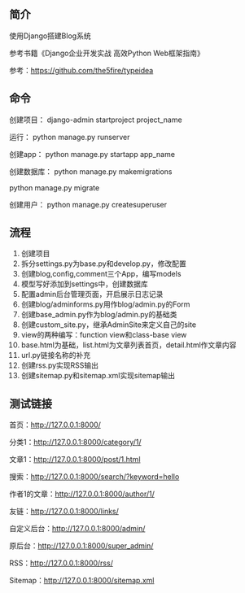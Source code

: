 ## 简介
使用Django搭建Blog系统

参考书籍《Django企业开发实战 高效Python Web框架指南》

参考：https://github.com/the5fire/typeidea

## 命令
创建项目：
django-admin startproject project_name

运行：
python manage.py runserver

创建app：
python manage.py startapp app_name

创建数据库：
python manage.py makemigrations

python manage.py migrate

创建用户：
python manage.py createsuperuser

## 流程
1. 创建项目
2. 拆分settings.py为base.py和develop.py，修改配置
3. 创建blog,config,comment三个App，编写models
4. 模型写好添加到settings中，创建数据库
5. 配置admin后台管理页面，开启展示日志记录
6. 创建blog/adminforms.py用作blog/admin.py的Form
7. 创建base_admin.py作为blog/admin.py的基础类
8. 创建custom_site.py，继承AdminSite来定义自己的site
9. view的两种编写：function view和class-base view
10. base.html为基础，list.html为文章列表首页，detail.html作文章内容
11. url.py链接名称的补充
12. 创建rss.py实现RSS输出
13. 创建sitemap.py和sitemap.xml实现sitemap输出

## 测试链接
首页：http://127.0.0.1:8000/

分类1：http://127.0.0.1:8000/category/1/

文章1：http://127.0.0.1:8000/post/1.html

搜索：http://127.0.0.1:8000/search/?keyword=hello

作者1的文章：http://127.0.0.1:8000/author/1/

友链：http://127.0.0.1:8000/links/

自定义后台：http://127.0.0.1:8000/admin/

原后台：http://127.0.0.1:8000/super_admin/

RSS：http://127.0.0.1:8000/rss/

Sitemap：http://127.0.0.1:8000/sitemap.xml
